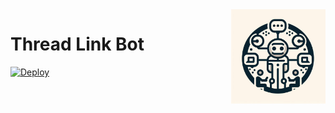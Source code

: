 <img align="right" alt="Thread Link Logo" width="30%" height="auto" src="https://github.com/GabrielRF/ThreadLinkBot/blob/main/imgs/icon.jpg?raw=true">

# Thread Link Bot

[![Deploy](https://github.com/GabrielRF/ThreadLinkBot/actions/workflows/deploy.yml/badge.svg)](https://github.com/GabrielRF/ThreadLinkBot/actions/workflows/deploy.yml)
